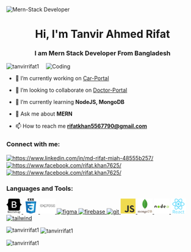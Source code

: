 ![Mern-Stack Developer](https://media-exp1.licdn.com/dms/image/D5616AQHwT3KNJ_M-aA/profile-displaybackgroundimage-shrink_350_1400/0/1670352322342?e=1675900800&v=beta&t=r_acOdVUp7JWoEd-90_La0U06Exwkit27OFn81_Qp2k)

<h1 align="center">Hi, I'm Tanvir Ahmed Rifat</h1>
<h3 align="center">I am Mern Stack Developer From Bangladesh</h3>

<img align="right" width="400" src="https://media2.giphy.com/media/qgQUggAC3Pfv687qPC/giphy.gif" alt="Coding" />

<p align="left"> <img src="https://komarev.com/ghpvc/?username=tanvirrifat1&label=Profile%20views&color=0e75b6&style=flat" alt="tanvirrifat1" /> </p>

- 🔭 I’m currently working on [Car-Portal](https://final-project-3130f.web.app/)

- 👯 I’m looking to collaborate on [Doctor-Portal](https://doctors-portal-d24d1.web.app/)

- 🌱 I’m currently learning **NodeJS, MongoDB**

- 💬 Ask me about **MERN**

- 📫 How to reach me **rifatkhan5567790@gmail.com**

<h3 align="left">Connect with me:</h3>
<p align="left">
<a href="https://linkedin.com/in/https://www.linkedin.com/in/md-rifat-miah-48555b257/" target="blank"><img align="center" src="https://raw.githubusercontent.com/rahuldkjain/github-profile-readme-generator/master/src/images/icons/Social/linked-in-alt.svg" alt="https://www.linkedin.com/in/md-rifat-miah-48555b257/" height="30" width="40" /></a>
<a href="https://fb.com/https://www.facebook.com/rifat.khan7625/" target="blank"><img align="center" src="https://raw.githubusercontent.com/rahuldkjain/github-profile-readme-generator/master/src/images/icons/Social/facebook.svg" alt="https://www.facebook.com/rifat.khan7625/" height="30" width="40" /></a>
<a href="https://web.whatsapp.com/" target="blank"><img align="center" src="https://raw.githubusercontent.com/rahuldkjain/github-profile-readme-generator/master/src/images/icons/Social/whatsapp.svg" alt="https://www.facebook.com/rifat.khan7625/" height="30" width="40" /></a>

</p>


<h3 align="left">Languages and Tools:</h3>
<p align="left"> <a href="https://getbootstrap.com" target="_blank" rel="noreferrer"> <img src="https://raw.githubusercontent.com/devicons/devicon/master/icons/bootstrap/bootstrap-plain-wordmark.svg" alt="bootstrap" width="40" height="40"/> </a> <a href="https://www.w3schools.com/css/" target="_blank" rel="noreferrer"> <img src="https://raw.githubusercontent.com/devicons/devicon/master/icons/css3/css3-original-wordmark.svg" alt="css3" width="40" height="40"/> </a> <a href="https://expressjs.com" target="_blank" rel="noreferrer"> <img src="https://raw.githubusercontent.com/devicons/devicon/master/icons/express/express-original-wordmark.svg" alt="express" width="40" height="40"/> </a> <a href="https://www.figma.com/" target="_blank" rel="noreferrer"> <img src="https://www.vectorlogo.zone/logos/figma/figma-icon.svg" alt="figma" width="40" height="40"/> </a> <a href="https://firebase.google.com/" target="_blank" rel="noreferrer"> <img src="https://www.vectorlogo.zone/logos/firebase/firebase-icon.svg" alt="firebase" width="40" height="40"/> </a> <a href="https://git-scm.com/" target="_blank" rel="noreferrer"> <img src="https://www.vectorlogo.zone/logos/git-scm/git-scm-icon.svg" alt="git" width="40" height="40"/> </a> <a href="https://developer.mozilla.org/en-US/docs/Web/JavaScript" target="_blank" rel="noreferrer"> <img src="https://raw.githubusercontent.com/devicons/devicon/master/icons/javascript/javascript-original.svg" alt="javascript" width="40" height="40"/> </a> <a href="https://www.mongodb.com/" target="_blank" rel="noreferrer"> <img src="https://raw.githubusercontent.com/devicons/devicon/master/icons/mongodb/mongodb-original-wordmark.svg" alt="mongodb" width="40" height="40"/> </a> <a href="https://nodejs.org" target="_blank" rel="noreferrer"> <img src="https://raw.githubusercontent.com/devicons/devicon/master/icons/nodejs/nodejs-original-wordmark.svg" alt="nodejs" width="40" height="40"/> </a> <a href="https://reactjs.org/" target="_blank" rel="noreferrer"> <img src="https://raw.githubusercontent.com/devicons/devicon/master/icons/react/react-original-wordmark.svg" alt="react" width="40" height="40"/> </a> <a href="https://tailwindcss.com/" target="_blank" rel="noreferrer"> <img src="https://www.vectorlogo.zone/logos/tailwindcss/tailwindcss-icon.svg" alt="tailwind" width="40" height="40"/> </a> </p>

<p><img align="left" src="https://github-readme-stats.vercel.app/api/top-langs?username=tanvirrifat1&show_icons=true&locale=en&layout=compact" alt="tanvirrifat1" /></p>

<p>&nbsp;<img align="center" src="https://github-readme-stats.vercel.app/api?username=tanvirrifat1&show_icons=true&locale=en" alt="tanvirrifat1" /></p>

<p><img align="center" src="https://github-readme-streak-stats.herokuapp.com/?user=tanvirrifat1&" alt="tanvirrifat1" /></p>



